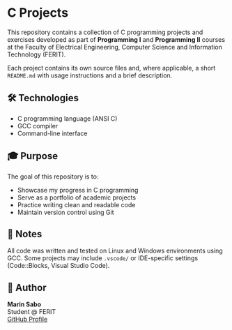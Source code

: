 # C Projects

This repository contains a collection of C programming projects and exercises developed as part of **Programming I** and **Programming II** courses at the Faculty of Electrical Engineering, Computer Science and Information Technology (FERIT).


Each project contains its own source files and, where applicable, a short `README.md` with usage instructions and a brief description.

## 🛠️ Technologies

- C programming language (ANSI C)
- GCC compiler
- Command-line interface

## 🎓 Purpose

The goal of this repository is to:

- Showcase my progress in C programming
- Serve as a portfolio of academic projects
- Practice writing clean and readable code
- Maintain version control using Git

## 📌 Notes

All code was written and tested on Linux and Windows environments using GCC. Some projects may include `.vscode/` or IDE-specific settings (Code::Blocks, Visual Studio Code).

## 🔗 Author

**Marin Sabo**  
Student @ FERIT  
[GitHub Profile](https://github.com/marinsabo)  
